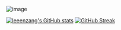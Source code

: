 ![image](https://github.com/leeenzang/leeenzang/assets/127672852/694943cb-fbec-4cba-9041-1d9bd55250d9)
<br>


[![leeenzang's GitHub stats](https://github-readme-stats.vercel.app/api?username=leeenzang&card_width=400&bg_color=45,333333,000000)](https://github.com/anuraghazra/github-readme-stats)
[![GitHub Streak](https://streak-stats.demolab.com/?user=leeenzang&card_width=400&&bg_color=45,333333,000000)](https://git.io/streak-stats)


<!--
**leeenzang/leeenzang** is a ✨ _special_ ✨ repository because its `README.md` (this file) appears on your GitHub profile.

Here are some ideas to get you started:

- 🔭 I’m currently working on ...
- 🌱 I’m currently learning ...
- 👯 I’m looking to collaborate on ...
- 🤔 I’m looking for help with ...
- 💬 Ask me about ...
- 📫 How to reach me: ...
- 😄 Pronouns: ...
- ⚡ Fun fact: ...
-->
